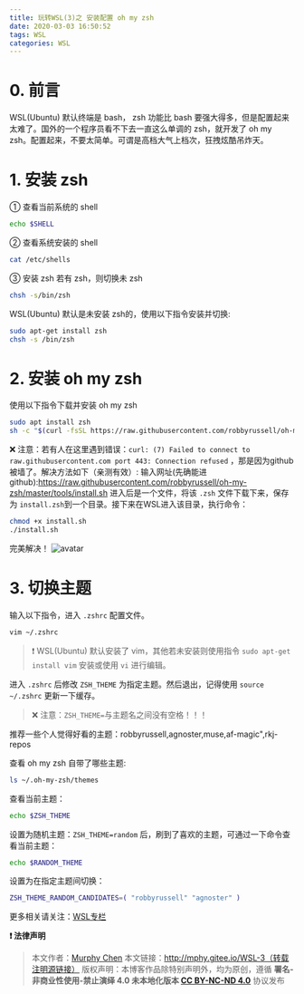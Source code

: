 ```yaml
---
title: 玩转WSL(3)之 安装配置 oh my zsh
date: 2020-03-03 16:50:52
tags: WSL
categories: WSL
---
```

# 0. 前言
WSL(Ubuntu) 默认终端是 bash， zsh 功能比 bash 要强大得多，但是配置起来太难了。国外的一个程序员看不下去一直这么单调的 zsh，就开发了 oh my zsh。配置起来，不要太简单。可谓是高档大气上档次，狂拽炫酷吊炸天。
<!--more-->
# 1. 安装 zsh

① 查看当前系统的 shell
```bash
echo $SHELL 
```

② 查看系统安装的 shell
```bash
cat /etc/shells 
```

③ 安装 zsh
若有 zsh，则切换未 zsh
```bash
chsh -s/bin/zsh
```

WSL(Ubuntu) 默认是未安装 zsh的，使用以下指令安装并切换:
```bash
sudo apt-get install zsh
chsh -s /bin/zsh
```

# 2. 安装 oh my zsh

使用以下指令下载并安装 oh my zsh

```bash
sudo apt install zsh
sh -c "$(curl -fsSL https://raw.githubusercontent.com/robbyrussell/oh-my-zsh/master/tools/install.sh)"
```

❌ 注意：若有人在这里遇到错误：`curl: (7) Failed to connect to raw.githubusercontent.com port 443: Connection refused` ，那是因为github 被墙了。解决方法如下（亲测有效）:
输入网址(先确能进github):https://raw.githubusercontent.com/robbyrussell/oh-my-zsh/master/tools/install.sh 
进入后是一个文件，将该 `.zsh` 文件下载下来，保存为 `install.zsh`到一个目录。接下来在WSL进入该目录，执行命令：
```bash
chmod +x install.sh
./install.sh
```

完美解决！
![avatar](https://s1.ax1x.com/2020/08/26/dWyVKJ.png)

# 3. 切换主题

输入以下指令，进入 `.zshrc` 配置文件。

```bash
vim ~/.zshrc
```
> ❗ WSL(Ubuntu) 默认安装了 vim，其他若未安装则使用指令 `sudo apt-get install vim` 安装或使用 `vi` 进行编辑。

进入 `.zshrc` 后修改 `ZSH_THEME` 为指定主题。然后退出，记得使用 `source ~/.zshrc` 更新一下缓存。
> ❌ 注意：`ZSH_THEME=`与主题名之间没有空格！！！

推荐一些个人觉得好看的主题：robbyrussell,agnoster,muse,af-magic",rkj-repos

查看 oh my zsh 自带了哪些主题:
```bash
ls ~/.oh-my-zsh/themes 
```

查看当前主题：
```bash
echo $ZSH_THEME
```

设置为随机主题：`ZSH_THEME=random` 后，刷到了喜欢的主题，可通过一下命令查看当前主题：
```bash
echo $RANDOM_THEME
```

设置为在指定主题间切换：
```bash
ZSH_THEME_RANDOM_CANDIDATES=( "robbyrussell" "agnoster" )
```

更多相关请关注：[WSL专栏](http://mphy.gitee.io/categories/WSL/)

**❗ 法律声明**

> 本文作者：[Murphy Chen](https://www.zhihu.com/people/ai-xiao-xi-19)
> 本文链接：http://mphy.gitee.io/WSL-3（转载注明源链接）
> 版权声明：本博客作品除特别声明外，均为原创，遵循 **署名-非商业性使用-禁止演绎 4.0 未本地化版本 [CC BY-NC-ND 4.0](https://creativecommons.org/licenses/by-nc-nd/4.0/)** 协议发布
